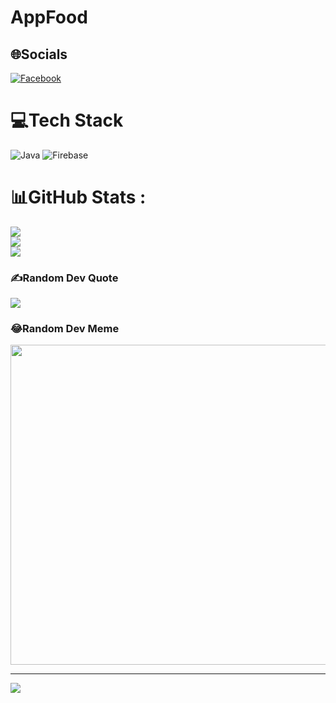 # AppFood

## 🌐Socials
[![Facebook](https://img.shields.io/badge/Facebook-%231877F2.svg?logo=Facebook&logoColor=white)](https://facebook.com/https://www.facebook.com/profile.php?id=100014866536952) 

# 💻Tech Stack
![Java](https://img.shields.io/badge/java-%23ED8B00.svg?style=flat&logo=java&logoColor=white) ![Firebase](https://img.shields.io/badge/firebase-%23039BE5.svg?style=flat&logo=firebase)
# 📊GitHub Stats :
![](https://github-readme-stats.vercel.app/api?username=AppFood&theme=radical&hide_border=false&include_all_commits=false&count_private=false)<br/>
![](https://github-readme-streak-stats.herokuapp.com/?user=AppFood&theme=radical&hide_border=false)<br/>
![](https://github-readme-stats.vercel.app/api/top-langs/?username=AppFood&theme=radical&hide_border=false&include_all_commits=false&count_private=false&layout=compact)

### ✍️Random Dev Quote
![](https://quotes-github-readme.vercel.app/api?type=horizontal&theme=radical)

### 😂Random Dev Meme
<img src="https://random-memer.herokuapp.com/" width="512px"/>

---
[![](https://visitcount.itsvg.in/api?id=AppFood&icon=0&color=0)](https://visitcount.itsvg.in)
